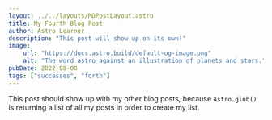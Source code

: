 ```yaml
---
layout: ../../layouts/MDPostLayout.astro
title: My Fourth Blog Post
author: Astro Learner
description: "This post will show up on its own!"
image:
    url: "https://docs.astro.build/default-og-image.png"
    alt: "The word astro against an illustration of planets and stars."
pubDate: 2022-08-08
tags: ["successes", "forth"]
---
```

This post should show up with my other blog posts, because `Astro.glob()` is returning a list of all my posts in order to create my list.